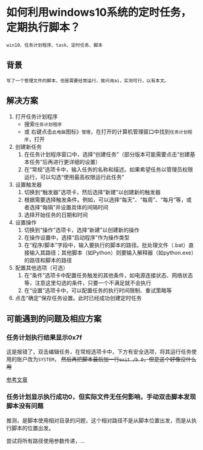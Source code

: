 # 如何利用windows10系统的定时任务，定期执行脚本？

    win10、任务计划程序、task、定时任务、脚本

## 背景

    写了一个管理文件的脚本，但是需要经常运行，故问询ai，实测可行，以有本文。

## 解决方案

1. 打开任务计划程序
    * 搜索`任务计划程序`
    * 或 右键点击`此电脑`图标》`管理`，在打开的计算机管理窗口中找到`任务计划程序`，打开
2. 创建新任务
    1. 在任务计划程序窗口中，选择“创建任务”（部分版本可能需要点击“创建基本任务”后再进行更详细的设置）
    2. 在“常规”选项卡中，输入任务的名称和描述。如果希望任务以管理员权限运行，可以勾选“使用最高权限运行此任务”
3. 设置触发器
    1. 切换到“触发器”选项卡，然后选择“新建”以创建新的触发器
    2. 根据需要选择触发条件。例如，可以选择“每天”、“每周”、“每月”等，或者选择“每隔”并设置具体的间隔时间
    3. 选择开始任务的日期和时间
4. 设置操作
    1. 切换到“操作”选项卡，选择“新建”以创建新的操作
    2. 在操作设置中，选择“启动程序”作为操作类型
    3. 在“程序/脚本”字段中，输入要执行的脚本的路径。批处理文件（.bat）直接输入其路径；其他脚本（如Python）则要输入解释器（如python.exe）的路径和脚本的路径
5. 配置其他选项（可选）
    1. 在“条件”选项卡中配置任务触发的其他条件，如电源连接状态、网络状态等，注意这里勾选的条件，只要一个不满足就不会执行
    2. 在“设置”选项卡中，可以配置任务的执行时间限制、重试策略等
6. 点击“确定”保存任务设置。此时已经成功创建定时任务

## 可能遇到的问题及相应方案

### 任务计划执行结果显示0x7f

这是报错了，双击编辑任务，在常规选项卡中，下方有安全选项，将其运行任务使用的账户改为`SYSTEM`，
~~然后再把脚本最后加一行`exit /b 0`，但是这个好像没什么用~~

[参考文章](https://blog.csdn.net/qq_27496239/article/details/88726057)

### 任务计划显示执行成功0，但实际文件无任何影响，手动双击脚本发现脚本没有问题

推测，是脚本使用相对目录的问题，这个相对路径不是从脚本位置出发，而是从执行脚本的位置出发。

尝试将所有路径使用参数传递，...
